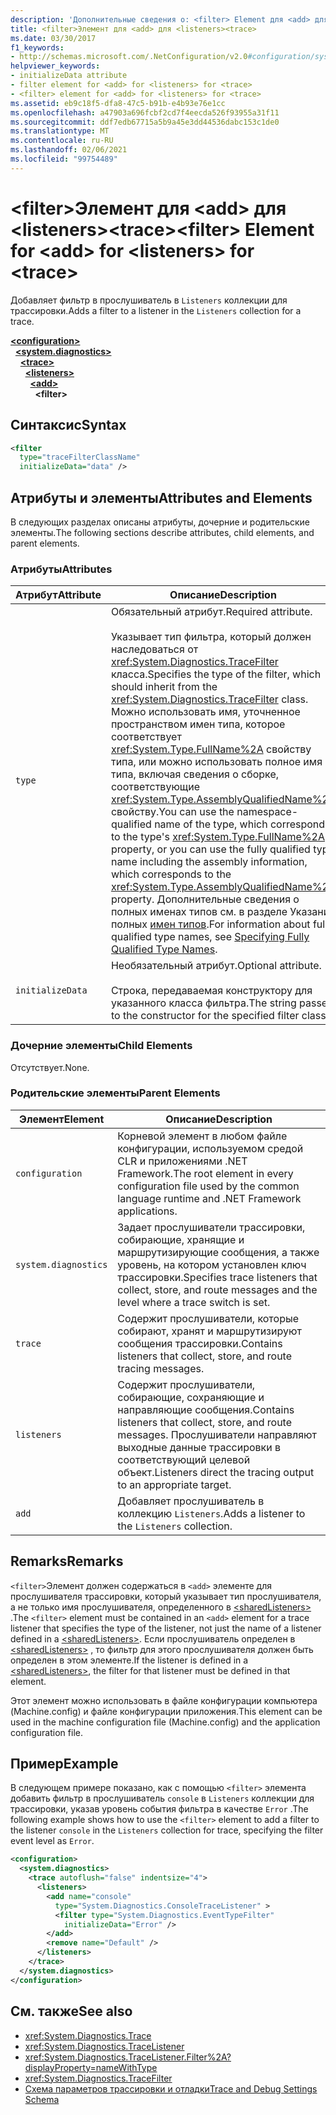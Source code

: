 ```yaml
---
description: 'Дополнительные сведения о: <filter> Element для <add> для <listeners><trace>'
title: <filter>Элемент для <add> для <listeners><trace>
ms.date: 03/30/2017
f1_keywords:
- http://schemas.microsoft.com/.NetConfiguration/v2.0#configuration/system.diagnostics/trace/listeners/add/filter
helpviewer_keywords:
- initializeData attribute
- filter element for <add> for <listeners> for <trace>
- <filter> element for <add> for <listeners> for <trace>
ms.assetid: eb9c18f5-dfa8-47c5-b91b-e4b93e76e1cc
ms.openlocfilehash: a47903a696fcbf2cd7f4eecda526f93955a31f11
ms.sourcegitcommit: ddf7edb67715a5b9a45e3dd44536dabc153c1de0
ms.translationtype: MT
ms.contentlocale: ru-RU
ms.lasthandoff: 02/06/2021
ms.locfileid: "99754489"
---
```

# <a name="filter-element-for-add-for-listeners-for-trace"></a><span data-ttu-id="b9858-103">\<filter>Элемент для \<add> для \<listeners>\<trace></span><span class="sxs-lookup"><span data-stu-id="b9858-103">\<filter> Element for \<add> for \<listeners> for \<trace></span></span>

<span data-ttu-id="b9858-104">Добавляет фильтр в прослушиватель в `Listeners` коллекции для трассировки.</span><span class="sxs-lookup"><span data-stu-id="b9858-104">Adds a filter to a listener in the `Listeners` collection for a trace.</span></span>  

[**\<configuration>**](../configuration-element.md)\
&nbsp;&nbsp;[**\<system.diagnostics>**](system-diagnostics-element.md)\
&nbsp;&nbsp;&nbsp;&nbsp;[**\<trace>**](trace-element.md)\
&nbsp;&nbsp;&nbsp;&nbsp;&nbsp;&nbsp;[**\<listeners>**](listeners-element-for-trace.md)\
&nbsp;&nbsp;&nbsp;&nbsp;&nbsp;&nbsp;&nbsp;&nbsp;[**\<add>**](add-element-for-listeners-for-trace.md)\
&nbsp;&nbsp;&nbsp;&nbsp;&nbsp;&nbsp;&nbsp;&nbsp;&nbsp;&nbsp;**\<filter>**

## <a name="syntax"></a><span data-ttu-id="b9858-105">Синтаксис</span><span class="sxs-lookup"><span data-stu-id="b9858-105">Syntax</span></span>  
  
```xml  
<filter
  type="traceFilterClassName"
  initializeData="data" />  
```  
  
## <a name="attributes-and-elements"></a><span data-ttu-id="b9858-106">Атрибуты и элементы</span><span class="sxs-lookup"><span data-stu-id="b9858-106">Attributes and Elements</span></span>  

 <span data-ttu-id="b9858-107">В следующих разделах описаны атрибуты, дочерние и родительские элементы.</span><span class="sxs-lookup"><span data-stu-id="b9858-107">The following sections describe attributes, child elements, and parent elements.</span></span>  
  
### <a name="attributes"></a><span data-ttu-id="b9858-108">Атрибуты</span><span class="sxs-lookup"><span data-stu-id="b9858-108">Attributes</span></span>  
  
|<span data-ttu-id="b9858-109">Атрибут</span><span class="sxs-lookup"><span data-stu-id="b9858-109">Attribute</span></span>|<span data-ttu-id="b9858-110">Описание</span><span class="sxs-lookup"><span data-stu-id="b9858-110">Description</span></span>|  
|---------------|-----------------|  
|`type`|<span data-ttu-id="b9858-111">Обязательный атрибут.</span><span class="sxs-lookup"><span data-stu-id="b9858-111">Required attribute.</span></span><br /><br /> <span data-ttu-id="b9858-112">Указывает тип фильтра, который должен наследоваться от <xref:System.Diagnostics.TraceFilter> класса.</span><span class="sxs-lookup"><span data-stu-id="b9858-112">Specifies the type of the filter, which should inherit from the <xref:System.Diagnostics.TraceFilter> class.</span></span> <span data-ttu-id="b9858-113">Можно использовать имя, уточненное пространством имен типа, которое соответствует <xref:System.Type.FullName%2A> свойству типа, или можно использовать полное имя типа, включая сведения о сборке, соответствующие <xref:System.Type.AssemblyQualifiedName%2A> свойству.</span><span class="sxs-lookup"><span data-stu-id="b9858-113">You can use the namespace-qualified name of the type, which corresponds to the type's <xref:System.Type.FullName%2A> property, or you can use the fully qualified type name including the assembly information, which corresponds to the <xref:System.Type.AssemblyQualifiedName%2A> property.</span></span> <span data-ttu-id="b9858-114">Дополнительные сведения о полных именах типов см. в разделе Указание полных [имен типов](../../../reflection-and-codedom/specifying-fully-qualified-type-names.md).</span><span class="sxs-lookup"><span data-stu-id="b9858-114">For information about fully qualified type names, see [Specifying Fully Qualified Type Names](../../../reflection-and-codedom/specifying-fully-qualified-type-names.md).</span></span>|  
|`initializeData`|<span data-ttu-id="b9858-115">Необязательный атрибут.</span><span class="sxs-lookup"><span data-stu-id="b9858-115">Optional attribute.</span></span><br /><br /> <span data-ttu-id="b9858-116">Строка, передаваемая конструктору для указанного класса фильтра.</span><span class="sxs-lookup"><span data-stu-id="b9858-116">The string passed to the constructor for the specified filter class.</span></span>|  
  
### <a name="child-elements"></a><span data-ttu-id="b9858-117">Дочерние элементы</span><span class="sxs-lookup"><span data-stu-id="b9858-117">Child Elements</span></span>  

 <span data-ttu-id="b9858-118">Отсутствует.</span><span class="sxs-lookup"><span data-stu-id="b9858-118">None.</span></span>  
  
### <a name="parent-elements"></a><span data-ttu-id="b9858-119">Родительские элементы</span><span class="sxs-lookup"><span data-stu-id="b9858-119">Parent Elements</span></span>  
  
|<span data-ttu-id="b9858-120">Элемент</span><span class="sxs-lookup"><span data-stu-id="b9858-120">Element</span></span>|<span data-ttu-id="b9858-121">Описание</span><span class="sxs-lookup"><span data-stu-id="b9858-121">Description</span></span>|  
|-------------|-----------------|  
|`configuration`|<span data-ttu-id="b9858-122">Корневой элемент в любом файле конфигурации, используемом средой CLR и приложениями .NET Framework.</span><span class="sxs-lookup"><span data-stu-id="b9858-122">The root element in every configuration file used by the common language runtime and .NET Framework applications.</span></span>|  
|`system.diagnostics`|<span data-ttu-id="b9858-123">Задает прослушиватели трассировки, собирающие, хранящие и маршрутизирующие сообщения, а также уровень, на котором установлен ключ трассировки.</span><span class="sxs-lookup"><span data-stu-id="b9858-123">Specifies trace listeners that collect, store, and route messages and the level where a trace switch is set.</span></span>|  
|`trace`|<span data-ttu-id="b9858-124">Содержит прослушиватели, которые собирают, хранят и маршрутизируют сообщения трассировки.</span><span class="sxs-lookup"><span data-stu-id="b9858-124">Contains listeners that collect, store, and route tracing messages.</span></span>|  
|`listeners`|<span data-ttu-id="b9858-125">Содержит прослушиватели, собирающие, сохраняющие и направляющие сообщения.</span><span class="sxs-lookup"><span data-stu-id="b9858-125">Contains listeners that collect, store, and route messages.</span></span> <span data-ttu-id="b9858-126">Прослушиватели направляют выходные данные трассировки в соответствующий целевой объект.</span><span class="sxs-lookup"><span data-stu-id="b9858-126">Listeners direct the tracing output to an appropriate target.</span></span>|  
|`add`|<span data-ttu-id="b9858-127">Добавляет прослушиватель в коллекцию `Listeners`.</span><span class="sxs-lookup"><span data-stu-id="b9858-127">Adds a listener to the `Listeners` collection.</span></span>|  
  
## <a name="remarks"></a><span data-ttu-id="b9858-128">Remarks</span><span class="sxs-lookup"><span data-stu-id="b9858-128">Remarks</span></span>  

 <span data-ttu-id="b9858-129">`<filter>`Элемент должен содержаться в `<add>` элементе для прослушивателя трассировки, который указывает тип прослушивателя, а не только имя прослушивателя, определенного в [\<sharedListeners>](sharedlisteners-element.md) .</span><span class="sxs-lookup"><span data-stu-id="b9858-129">The `<filter>` element must be contained in an `<add>` element for a trace listener that specifies the type of the listener, not just the name of a listener defined in a [\<sharedListeners>](sharedlisteners-element.md).</span></span> <span data-ttu-id="b9858-130">Если прослушиватель определен в [\<sharedListeners>](sharedlisteners-element.md) , то фильтр для этого прослушивателя должен быть определен в этом элементе.</span><span class="sxs-lookup"><span data-stu-id="b9858-130">If the listener is defined in a [\<sharedListeners>](sharedlisteners-element.md), the filter for that listener must be defined in that element.</span></span>  
  
 <span data-ttu-id="b9858-131">Этот элемент можно использовать в файле конфигурации компьютера (Machine.config) и файле конфигурации приложения.</span><span class="sxs-lookup"><span data-stu-id="b9858-131">This element can be used in the machine configuration file (Machine.config) and the application configuration file.</span></span>  
  
## <a name="example"></a><span data-ttu-id="b9858-132">Пример</span><span class="sxs-lookup"><span data-stu-id="b9858-132">Example</span></span>  

 <span data-ttu-id="b9858-133">В следующем примере показано, как с помощью `<filter>` элемента добавить фильтр в прослушиватель `console` в `Listeners` коллекции для трассировки, указав уровень события фильтра в качестве `Error` .</span><span class="sxs-lookup"><span data-stu-id="b9858-133">The following example shows how to use the `<filter>` element to add a filter to the listener `console` in the `Listeners` collection for trace, specifying the filter event level as `Error`.</span></span>  
  
```xml  
<configuration>  
  <system.diagnostics>  
    <trace autoflush="false" indentsize="4">  
      <listeners>  
        <add name="console"
          type="System.Diagnostics.ConsoleTraceListener" >  
          <filter type="System.Diagnostics.EventTypeFilter"
            initializeData="Error" />  
        </add>  
        <remove name="Default" />  
      </listeners>  
    </trace>  
  </system.diagnostics>  
</configuration>  
```  
  
## <a name="see-also"></a><span data-ttu-id="b9858-134">См. также</span><span class="sxs-lookup"><span data-stu-id="b9858-134">See also</span></span>

- <xref:System.Diagnostics.Trace>
- <xref:System.Diagnostics.TraceListener>
- <xref:System.Diagnostics.TraceListener.Filter%2A?displayProperty=nameWithType>
- <xref:System.Diagnostics.TraceFilter>
- [<span data-ttu-id="b9858-135">Схема параметров трассировки и отладки</span><span class="sxs-lookup"><span data-stu-id="b9858-135">Trace and Debug Settings Schema</span></span>](index.md)
